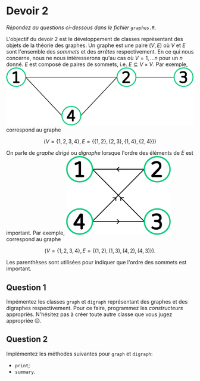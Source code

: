 # Devoir 2
*Répondez au questions ci-dessous dans le fichier `graphes.R`.*

L'objectif du devoir 2 est le développement de classes représentant des objets de la théorie des graphes. Un graphe est une paire $(V, E)$ où $V$ et $E$ sont l'ensemble des *sommets* et des *arrêtes* respectivement. En ce qui nous concerne, nous ne nous intéresserons qu'au cas où $V = 1, \ldots n$ pour un $n$ donné. $E$ est composé de paires de sommets, i.e. $E \subseteq V \times V$. Par exemple,
![Graphe](assets/graph.svg)
correspond au graphe
```math
(V = \{ 1, 2, 3, 4 \}, E = \{ \{1, 2\}, \{2, 3\}, \{1, 4\}, \{2, 4\} \})
```

On parle de *graphe dirigé* ou *digraphe* lorsque l'ordre des éléments de $E$ est important. Par exemple,
![Digraphe](assets/digraph.svg)
correspond au graphe
```math
(V = \{ 1, 2, 3, 4 \}, E = \{ (1, 2), (1, 3), (4, 2), (4, 3) \}).
```
Les parenthèses sont utilisées pour indiquer que l'ordre des sommets est important.

## Question 1
Impémentez les classes `graph` et `digraph` représentant des graphes et des digraphes respectivement. Pour ce faire, programmez les *constructeurs* appropriés. N'hésitez pas à créer toute autre classe que vous jugez appropriée :wink:.

## Question 2
Implémentez les méthodes suivantes pour `graph` et `digraph`:
- `print`;
- `summary`.

